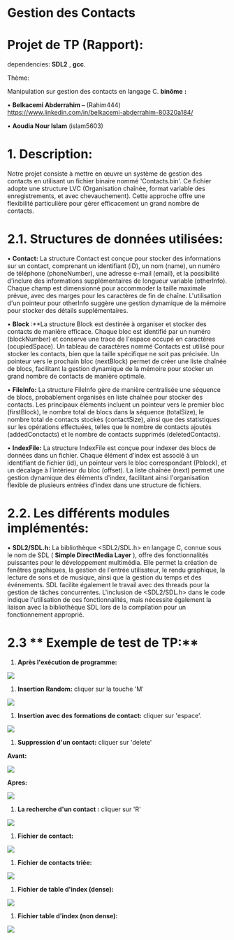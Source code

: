 # **Gestion des Contacts**
# **Projet de TP (Rapport):**

dependencies:  **SDL2** , **gcc**.

Thème:

Manipulation sur gestion des contacts en langage C. **binôme** **:**

• **Belkacemi Abderrahim –** (Rahim444) 
https://www.linkedin.com/in/belkacemi-abderrahim-80320a184/

• **Aoudia Nour Islam** (islam5603)

# 1. **Description:**

Notre projet consiste à mettre en œuvre un système de gestion des contacts en utilisant un fichier binaire nommé 'Contacts.bin'. Ce fichier adopte une structure LVC (Organisation chaînée, format variable des enregistrements, et avec chevauchement). Cette approche offre une flexibilité particulière pour gérer efficacement un grand nombre de contacts.

# **2.1. Structures de données utilisées:**

• **Contact:** La structure Contact est conçue pour stocker des informations sur un contact, comprenant un identifiant (iD), un nom (name), un numéro de téléphone (phoneNumber), une adresse e-mail (email), et la possibilité d'inclure des informations supplémentaires de longueur variable (otherInfo). Chaque champ est dimensionné pour accommoder la taille maximale prévue, avec des marges pour les caractères de fin de chaîne. L'utilisation d'un pointeur pour otherInfo suggère une gestion dynamique de la mémoire pour stocker des détails supplémentaires.

• **Block** :\*\*La structure Block est destinée à organiser et stocker des contacts de manière efficace. Chaque bloc est identifié par un numéro (blockNumber) et conserve une trace de l'espace occupé en caractères (ocupiedSpace). Un tableau de caractères nommé Contacts est utilisé pour stocker les contacts, bien que la taille spécifique ne soit pas précisée. Un pointeur vers le prochain bloc (nextBlock) permet de créer une liste chaînée de blocs, facilitant la gestion dynamique de la mémoire pour stocker un grand nombre de contacts de manière optimale.

• **FileInfo:** La structure FileInfo gère de manière centralisée une séquence de blocs, probablement organisés en liste chaînée pour stocker des contacts. Les principaux éléments incluent un pointeur vers le premier bloc (firstBlock), le nombre total de blocs dans la séquence (totalSize), le nombre total de contacts stockés (contactSize), ainsi que des statistiques sur les opérations effectuées, telles que le nombre de contacts ajoutés (addedConctacts) et le nombre de contacts supprimés (deletedContacts).

• **IndexFile:** La structure IndexFile est conçue pour indexer des blocs de données dans un fichier. Chaque élément d'index est associé à un identifiant de fichier (id), un pointeur vers le bloc correspondant (Pblock), et un décalage à l'intérieur du bloc (offset). La liste chaînée (next) permet une gestion dynamique des éléments d'index, facilitant ainsi l'organisation flexible de plusieurs entrées d'index dans une structure de fichiers.

# **2.2.** **Les différents modules implémentés:**

• **SDL2/SDL.h:** La bibliothèque \<SDL2/SDL.h\> en langage C, connue sous le nom de SDL ( **Simple DirectMedia Layer** ), offre des fonctionnalités puissantes pour le développement multimédia. Elle permet la création de fenêtres graphiques, la gestion de l'entrée utilisateur, le rendu graphique, la lecture de sons et de musique, ainsi que la gestion du temps et des événements. SDL facilite également le travail avec des threads pour la gestion de tâches concurrentes. L'inclusion de \<SDL2/SDL.h\> dans le code indique l'utilisation de ces fonctionnalités, mais nécessite également la liaison avec la bibliothèque SDL lors de la compilation pour un fonctionnement approprié.

# **2.3** ** Exemple de test de TP:**

1. **Après l'exécution de programme:**

![](./assets/image1.png)

1. **Insertion Random:** cliquer sur la touche 'M'

![](./assets/image2.png)

1. **Insertion avec des formations de contact:** cliquer sur 'espace'.

![](./assets/image3.png)

1. **Suppression d'un contact:** cliquer sur 'delete'

**Avant:**

![](./assets/image4.png)

**Apres:**

![](./assets/image5.png)

1. **La recherche d'un contact :** cliquer sur 'R'

![](./assets/image6.png)

1. **Fichier de contact:**

![](./assets/image7.png)

1. **Fichier de contacts triée:**

![](./assets/image8.png)

1. **Fichier de table d'index (dense):**

![](./assets/image9.png)

1. **Fichier table d'index (non dense):**

![](./assets/image10.png)


